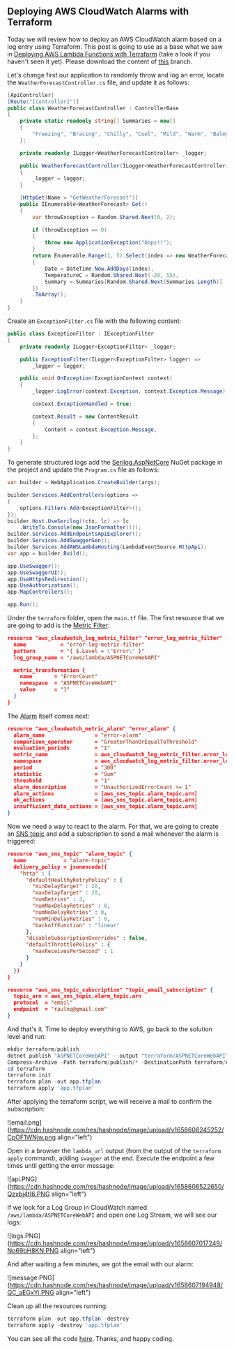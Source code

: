 ## Deploying AWS CloudWatch Alarms with Terraform

Today we will review how to deploy an AWS CloudWatch alarm based on a log entry using Terraform. This post is going to use as a base what we saw in [Deploying AWS Lambda Functions with Terraform](https://blog.raulnq.com/deploying-aws-lambda-functions-with-terraform) (take a look if you haven't seen it yet). Please download the content of [this](https://github.com/raulnq/aws-lambda-sandbox/tree/terraform) branch. 

Let's change first our application to randomly throw and log an error, locate the `WeatherForecastController.cs` file, and update it as follows:

```csharp
[ApiController]
[Route("[controller]")]
public class WeatherForecastController : ControllerBase
{
    private static readonly string[] Summaries = new[]
    {
        "Freezing", "Bracing", "Chilly", "Cool", "Mild", "Warm", "Balmy", "Hot", "Sweltering", "Scorching"
    };

    private readonly ILogger<WeatherForecastController> _logger;

    public WeatherForecastController(ILogger<WeatherForecastController> logger)
    {
        _logger = logger;
    }

    [HttpGet(Name = "GetWeatherForecast")]
    public IEnumerable<WeatherForecast> Get()
    {
        var throwException = Random.Shared.Next(0, 2);

        if (throwException == 0)
        {
            throw new ApplicationException("Oops!!");
        }
        return Enumerable.Range(1, 5).Select(index => new WeatherForecast
        {
            Date = DateTime.Now.AddDays(index),
            TemperatureC = Random.Shared.Next(-20, 55),
            Summary = Summaries[Random.Shared.Next(Summaries.Length)]
        })
        .ToArray();
    }
}
``` 

Create an `ExceptionFilter.cs` file with the following content:


```csharp
public class ExceptionFilter : IExceptionFilter
{
    private readonly ILogger<ExceptionFilter> _logger;

    public ExceptionFilter(ILogger<ExceptionFilter> logger) =>
        _logger = logger;

    public void OnException(ExceptionContext context)
    {
        _logger.LogError(context.Exception, context.Exception.Message);

        context.ExceptionHandled = true;

        context.Result = new ContentResult
        {
            Content = context.Exception.Message,
        };
    }
}
``` 

To generate structured logs add the [Serilog.AspNetCore](https://www.nuget.org/packages/Serilog.AspNetCore) NuGet package in the project and update the `Program.cs` file as follows:

```csharp
var builder = WebApplication.CreateBuilder(args);

builder.Services.AddControllers(options =>
{
    options.Filters.Add<ExceptionFilter>();
});
builder.Host.UseSerilog((ctx, lc) => lc
    .WriteTo.Console(new JsonFormatter()));
builder.Services.AddEndpointsApiExplorer();
builder.Services.AddSwaggerGen();
builder.Services.AddAWSLambdaHosting(LambdaEventSource.HttpApi);
var app = builder.Build();

app.UseSwagger();
app.UseSwaggerUI();
app.UseHttpsRedirection();
app.UseAuthorization();
app.MapControllers();

app.Run();
``` 

Under the `terraform` folder, open the `main.tf` file. The first resource that we are going to add is the [Metric Filter](https://docs.aws.amazon.com/AmazonCloudWatch/latest/logs/MonitoringLogData.html):

```json
resource "aws_cloudwatch_log_metric_filter" "error_log_metric_filter" {
  name           = "error-log-metric-filter"
  pattern        = "{ $.Level = \"Error\" }"
  log_group_name = "/aws/lambda/ASPNETCoreWebAPI"

  metric_transformation {
    name       = "ErrorCount"
    namespace  = "ASPNETCoreWebAPI"
    value      = "1"
  }
}
``` 

The [Alarm](https://docs.aws.amazon.com/AmazonCloudWatch/latest/monitoring/AlarmThatSendsEmail.html) itself comes next:

```json
resource "aws_cloudwatch_metric_alarm" "error_alarm" {
  alarm_name                = "error-alarm"
  comparison_operator       = "GreaterThanOrEqualToThreshold"
  evaluation_periods        = "1"
  metric_name               = aws_cloudwatch_log_metric_filter.error_log_metric_filter.metric_transformation[0].name
  namespace                 = aws_cloudwatch_log_metric_filter.error_log_metric_filter.metric_transformation[0].namespace
  period                    = "300"
  statistic                 = "Sum"
  threshold                 = "1"
  alarm_description         = "UnauthorizedErrorCount >= 1"
  alarm_actions             = [aws_sns_topic.alarm_topic.arn]
  ok_actions                = [aws_sns_topic.alarm_topic.arn]
  insufficient_data_actions = [aws_sns_topic.alarm_topic.arn]
}
``` 

Now we need a way to react to the alarm. For that, we are going to create an [SNS topic](https://docs.aws.amazon.com/sns/latest/dg/welcome.html) and add a subscription to send a mail whenever the alarm is triggered:

```json
resource "aws_sns_topic" "alarm_topic" {
  name            = "alarm-topic"
  delivery_policy = jsonencode({
    "http" : {
      "defaultHealthyRetryPolicy" : {
        "minDelayTarget" : 20,
        "maxDelayTarget" : 20,
        "numRetries" : 3,
        "numMaxDelayRetries" : 0,
        "numNoDelayRetries" : 0,
        "numMinDelayRetries" : 0,
        "backoffFunction" : "linear"
      },
      "disableSubscriptionOverrides" : false,
      "defaultThrottlePolicy" : {
        "maxReceivesPerSecond" : 1
      }
    }
  })
}

resource "aws_sns_topic_subscription" "topic_email_subscription" {
  topic_arn = aws_sns_topic.alarm_topic.arn
  protocol  = "email"
  endpoint  = "raulnq@gmail.com"
}
``` 

And that's it. Time to deploy everything to AWS, go back to the solution level and run:

```powershell
mkdir terraform/publish
dotnet publish "ASPNETCoreWebAPI" --output "terraform/ASPNETCoreWebAPI" --configuration "Release" --framework "net6.0" /p:GenerateRuntimeConfigurationFiles=true --runtime linux-x64
Compress-Archive -Path terraform/publish/* -DestinationPath terraform/ASPNETCoreWebAPI.zip
cd terraform
terraform init
terraform plan -out app.tfplan
terraform apply 'app.tfplan'
``` 

After applying the terraform script, we will receive a mail to confirm the subscription:

![email.png](https://cdn.hashnode.com/res/hashnode/image/upload/v1658606245252/CpOF1WNjw.png align="left")

Open in a browser the `lambda_url` output (from the output of the `terraform apply` command), adding `swagger` at the end. Execute the endpoint a few times until getting the error message:

![api.PNG](https://cdn.hashnode.com/res/hashnode/image/upload/v1658606522650/Qzxbj4tI6.PNG align="left")

If we look for a Log Group in CloudWatch named `/aws/lambda/ASPNETCoreWebAPI` and open one Log Stream, we will see our logs:

![logs.PNG](https://cdn.hashnode.com/res/hashnode/image/upload/v1658607017249/Np69bH8KN.PNG align="left")

And after waiting a few minutes, we got the email with our alarm:

![message.PNG](https://cdn.hashnode.com/res/hashnode/image/upload/v1658607194948/QC_aEGxYi.PNG align="left")

Clean up all the resources running:

```powershell
terraform plan -out app.tfplan -destroy
terraform apply -destroy 'app.tfplan'
``` 

You can see all the code [here](https://github.com/raulnq/aws-lambda-sandbox/tree/cloudwatch). Thanks, and happy coding.






